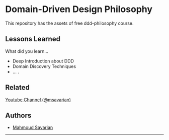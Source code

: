 
# Domain-Driven Design Philosophy

This repository has the assets of free ddd-philosophy course.


## Lessons Learned

What did you learn...
- Deep Introduction about DDD
- Domain Discovery Techniques
- ... .


## Related

[Youtube Channel (@msavarian)](https://youtube.com/@msavarian)


## Authors

- [Mahmoud Savarian](https://www.github.com/msavarian)

****
